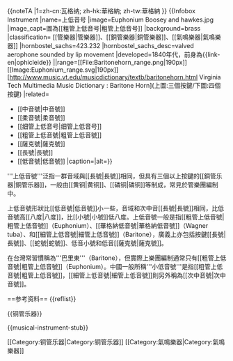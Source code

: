 {{noteTA
|1=zh-cn:瓦格纳; zh-hk:華格納; zh-tw:華格納
}}
{{Infobox Instrument
|name=上低音号
|image=Euphonium Boosey and hawkes.jpg
|image_capt=圖為[[粗管上低音号|粗管上低音号]]
|background=brass
|classification= [[管樂器|管樂器]]、[[銅管樂器|銅管樂器]]、[[氣鳴樂器|氣鳴樂器]]
|hornbostel_sachs=423.232
|hornbostel_sachs_desc=valved aerophone sounded by lip movement
|developed=1840年代，前身為{{link-en|ophicleide}}
||range=[[File:Baritonehorn_range.png|190px]][[Image:Euphonium_range.svg|190px]]<ref>[http://www.music.vt.edu/musicdictionary/textb/baritonehorn.html Virginia Tech Multimedia Music Dictionary : Baritone Horn]</ref>(上圖:三個按鍵/下圖:四個按鍵)
|related=
* [[中音號|中音號]]
* [[柔音號|柔音號]]
* [[细管上低音号|细管上低音号]]
* [[粗管上低音號|粗管上低音號]]
* [[薩克號|薩克號]]
* [[長號|長號]]
* [[低音號|低音號]]
|caption=|alt=}}

'''上低音號'''泛指一群音域與[[長號|長號]]相同，但具有三個以上按鍵的[[銅管乐器|銅管乐器]]，一般由[[黄铜|黄铜]]、[[磷铜|磷铜]]等制成，常見於管樂團編制中。

上低音號形狀比[[低音號|低音號]]小一些，音域和次中音[[長號|長號]]相同，比低音號高[[八度|八度]]，比[[小號|小號]]低八度。上低音號一般是指[[粗管上低音號|粗管上低音號]]（Euphonium）、[[華格納低音號|華格納低音號]]（Wagner tuba）、和[[細管上低音號|細管上低音號]]（Baritone），廣義上亦包括按鍵[[長號|長號]]、[[蛇號|蛇號]]、低音小號和低音[[薩克號|薩克號]]。

在台灣常習慣稱為'''巴里東'''（Baritone），但實際上樂團編制通常只有[[粗管上低音號|粗管上低音號]]（Euphonium）。中國一般所稱'''小低音號'''是指[[粗管上低音號|粗管上低音號]]，[[細管上低音號|細管上低音號]]則另外稱為[[次中音號|次中音號]]。

==参考资料==
{{reflist}}

{{铜管乐器}}

{{musical-instrument-stub}}

[[Category:铜管乐器|Category:铜管乐器]]
[[Category:氣鳴樂器|Category:氣鳴樂器]]